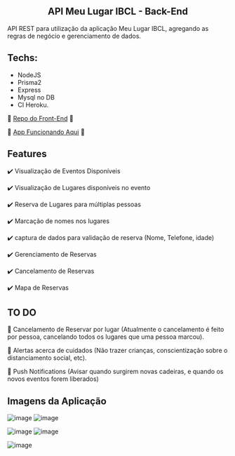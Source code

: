 <h2 align="center">
  API Meu Lugar IBCL - Back-End
</h2>

API REST para utilização da aplicação Meu Lugar IBCL, agregando as regras de negócio e gerenciamento de dados.  

## Techs: 

* NodeJS
* Prisma2
* Express
* Mysql no DB
* CI Heroku.


🚀 [Repo do Front-End](https://github.com/willysvarela/meulugar_ibcl) 🚀

🚀 [App Funcionando Aqui](https://meulugaribcl.netlify.app/) 🚀

## Features

:heavy_check_mark: Visualização de Eventos Disponíveis

:heavy_check_mark: Visualização de Lugares disponíveis no evento

:heavy_check_mark: Reserva de Lugares para múltiplas pessoas

:heavy_check_mark: Marcação de nomes nos lugares

:heavy_check_mark: captura de dados para validação de reserva (Nome, Telefone, idade)

:heavy_check_mark: Gerenciamento de Reservas

:heavy_check_mark: Cancelamento de Reservas

:heavy_check_mark: Mapa de Reservas


## TO DO
🚧 Cancelamento de Reservar por lugar (Atualmente o cancelamento é feito por pessoa, cancelando todos os lugares que uma pessoa marcou).

🚧 Alertas acerca de cuidados (Não trazer crianças, conscientização sobre o distanciamento social, etc).

🚧 Push Notifications (Avisar quando surgirem novas cadeiras, e quando os novos eventos forem liberados)


## Imagens da Aplicação
  
![image](https://i.ibb.co/sWywRVm/s1.png)
![image](https://i.ibb.co/VBfWX2N/s2.png)

![image](https://i.ibb.co/bJyCByS/s3.png)
![image](https://i.ibb.co/KzXvJ52/s4.png)

![image](https://i.ibb.co/Przt1RP/s5.png)
